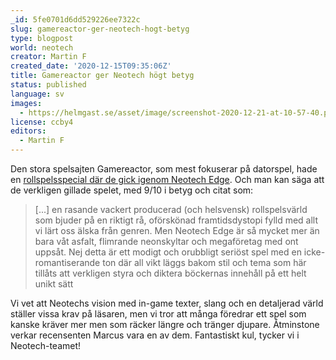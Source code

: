 ```yaml
---
_id: 5fe0701d6dd529226ee7322c
slug: gamereactor-ger-neotech-hogt-betyg
type: blogpost
world: neotech
creator: Martin F
created_date: '2020-12-15T09:35:06Z'
title: Gamereactor ger Neotech högt betyg
status: published
language: sv
images:
  - https://helmgast.se/asset/image/screenshot-2020-12-21-at-10-57-40.png
license: ccby4
editors:
  - Martin F
---
```

Den stora spelsajten Gamereactor, som mest fokuserar på datorspel, hade en [rollspelsspecial där de gick igenom Neotech Edge](https://www.gamereactor.se/artiklar/913753/Rollspelsspecial+Neotech+Edge/). Och man kan säga att de verkligen gillade spelet, med 9/10 i betyg och citat som:

> \[...\] en rasande vackert producerad (och helsvensk) rollspelsvärld som bjuder på en riktigt rå, oförskönad framtidsdystopi fylld med allt vi lärt oss älska från genren. Men Neotech Edge är så mycket mer än bara våt asfalt, flimrande neonskyltar och megaföretag med ont uppsåt. Nej detta är ett modigt och orubbligt seriöst spel med en icke-romantiserande ton där all vikt läggs bakom stil och tema som här tillåts att verkligen styra och diktera böckernas innehåll på ett helt unikt sätt

Vi vet att Neotechs vision med in-game texter, slang och en detaljerad värld ställer vissa krav på läsaren, men vi tror att många föredrar ett spel som kanske kräver mer men som räcker längre och tränger djupare. Åtminstone verkar recensenten Marcus vara en av dem. Fantastiskt kul, tycker vi i Neotech-teamet!
